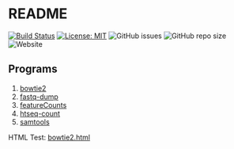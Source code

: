 # README

[![Build Status](https://travis-ci.com/rnnh/bioinfo-notebook.svg?branch=master)](https://travis-ci.com/rnnh/bioinfo-notebook)
[![License: MIT](https://img.shields.io/badge/License-MIT-yellow.svg)](https://opensource.org/licenses/MIT)
![GitHub issues](https://img.shields.io/github/issues/rnnh/bioinfo-notebook)
![GitHub repo size](https://img.shields.io/github/repo-size/rnnh/bioinfo-notebook)
![Website](https://img.shields.io/website?url=https%3A%2F%2Frnnh.github.io%2Fbioinfo-notebook)

## Programs

1. [bowtie2](docs/bowtie2.md)
2. [fastq-dump](docs/fastq-dump.md)
3. [featureCounts](docs/featureCounts.md)
4. [htseq-count](docs/htseq-count.md)
5. [samtools](docs/samtools.md)

HTML Test: [bowtie2.html](docs/bowtie2.html)
